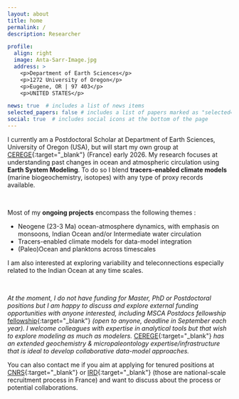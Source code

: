 ```yaml
---
layout: about
title: home
permalink: /
description: Researcher 

profile:
  align: right
  image: Anta-Sarr-Image.jpg
  address: >
    <p>Department of Earth Sciences</p>
    <p>1272 University of Oregon</p>
    <p>Eugene, OR | 97 403</p>
    <p>UNITED STATES</p>

news: true  # includes a list of news items
selected_papers: false # includes a list of papers marked as "selected={true}"
social: true  # includes social icons at the bottom of the page
---
```


I currently am a Postdoctoral Scholar at Department of Earth Sciences, University of Oregon (USA), but will start my own group at [CEREGE](https://www.cerege.fr/en/){:target="_blank"} (France) early 2026. My research focuses at understanding past changes in ocean and atmospheric circulation using __Earth System Modeling__. To do so I blend __tracers-enabled climate models__ (marine biogeochemistry, isotopes) with any type of proxy records available. 
<p>&nbsp;</p>

Most of my __ongoing projects__ encompass the following themes :

- Neogene (23-3 Ma) ocean-atmosphere dynamics, with emphasis on monsoons, Indian Ocean and/or Intermediate water circulation
- Tracers-enabled climate models for data-model integration 
- (Paleo)Ocean and planktons across timescales

I am also interested at exploring variability and teleconnections especially related to the Indian Ocean at any time scales.
<p>&nbsp;</p>


_At the moment, I do not have funding for Master, PhD or Postdoctoral positions but I am happy to discuss and explore external funding opportunities with anyone interested, including MSCA Postdocs fellowship_ [fellowship](https://marie-sklodowska-curie-actions.ec.europa.eu/calls/msca-postdoctoral-fellowships-2025){:target="_blank"} _(open to anyone, deadline in September each year)._ _I welcome colleagues with expertise in analytical tools but that wish to explore modeling as much as modelers._ [CEREGE](https://www.cerege.fr/en/){:target="_blank"} _has an extended geochemistry & micropaleontology expertise/infrastructure that is ideal to develop collaborative data-model approaches._

You can also contact me if you aim at applying for tenured positions at [CNRS](https://carrieres.cnrs.fr/en/external-competitions-for-researchers-m-f/){:target="_blank"} or [IRD](https://en.ird.fr/researcher-competitive-recruitement){:target="_blank"} (those are national-scale recruitment process in France) and want to discuss about the process or potential collaborations. 





